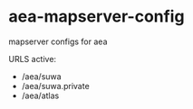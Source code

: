 # aea-mapserver-config
mapserver configs for aea

URLS active:
+ /aea/suwa
+ /aea/suwa.private 
+ /aea/atlas

